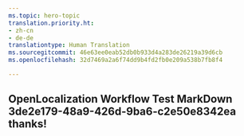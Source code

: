 ```yaml
---
ms.topic: hero-topic
translation.priority.ht:
- zh-cn
- de-de
translationtype: Human Translation
ms.sourcegitcommit: 46e63ee0eab52db0b933d4a283de26219a39d6cb
ms.openlocfilehash: 32d7469a2a6f74dd9b4fd2fb0e209a538b7fb8f4

---
```

## OpenLocalization Workflow Test MarkDown 3de2e179-48a9-426d-9ba6-c2e50e8342ea thanks!



<!--HONumber=Aug16_HO3-->


